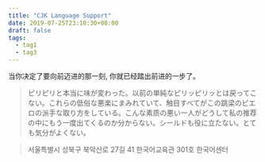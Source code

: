 ```yaml
---
title: "CJK Language Support"
date: 2019-07-25T23:10:30+08:00
draft: false
tags:
  - tag1
  - tag3
---
```


当你决定了要向前迈进的那一刻, 你就已经踏出前进的一步了。

> ピリピリと本当に味が変わった。以前の単純なピリッピリッとは戻ってこない。これらの低俗な悪楽にまみれていて、触目すべてがこの跳梁のピエロの派手な取り方をしている。こんな素质の悪い一人がどうして私の推荐の中にもう一度出てくるのか分からない。シールドも役に立たない。とても気分がよくない。

> 서울특별시 성북구 북악산로 27길 41 한국어교육관 301호 한국어센터

